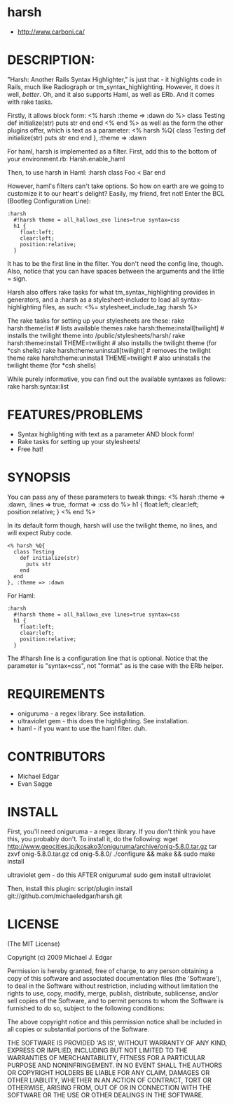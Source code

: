 harsh
=====
* http://www.carboni.ca/

DESCRIPTION:
============
"Harsh: Another Rails Syntax Highlighter," is just that - it highlights code
in Rails, much like Radiograph or tm_syntax_highlighting. However, it does it well, _better_.
Oh, and it also supports Haml, as well as ERb. And it comes with rake tasks.

Firstly, it allows block form:
    <% harsh :theme => :dawn do %>
      class Testing
        def initialize(str)
          puts str
        end
      end
    <% end %>
as well as the form the other plugins offer, which is text as a parameter:
    <% harsh %Q{
      class Testing
        def initialize(str)
          puts str
        end
      end
    }, :theme => :dawn
    
For haml, harsh is implemented as a filter. First, add this to the bottom of your environment.rb:
    Harsh.enable_haml
    
Then, to use harsh in Haml:
    :harsh
      class Foo < Bar
      end

However, haml's filters can't take options. So how on earth are we going to customize it to our
heart's delight? Easily, my friend, fret not! Enter the BCL (Bootleg Configuration Line):

    :harsh
      #!harsh theme = all_hallows_eve lines=true syntax=css
      h1 {
        float:left;
        clear:left;
        position:relative;
      }

It has to be the first line in the filter. You don't need the config line, though. Also, notice
that you can have spaces between the arguments and the little = sign.

Harsh also offers rake tasks for what tm_syntax_highlighting provides in generators,
and a :harsh as a stylesheet-includer to load all syntax-highlighting files, as such:
    <%= stylesheet_include_tag :harsh %>

The rake tasks for setting up your stylesheets are these:
    rake harsh:theme:list # lists available themes
    rake harsh:theme:install[twilight] # installs the twilight theme into /public/stylesheets/harsh/
    rake harsh:theme:install THEME=twilight # also installs the twilight theme (for *csh shells)
    rake harsh:theme:uninstall[twilight] # removes the twilight theme
    rake harsh:theme:uninstall THEME=twilight # also uninstalls the twilight theme (for *csh shells)
    
While purely informative, you can find out the available syntaxes as follows:
    rake harsh:syntax:list

FEATURES/PROBLEMS
=================

* Syntax highlighting with text as a parameter AND block form!
* Rake tasks for setting up your stylesheets!
* Free hat!

SYNOPSIS
========

You can pass any of these parameters to tweak things:
    <% harsh :theme => :dawn, :lines => true, :format => :css do %>
      h1 {
        float:left;
        clear:left;
        position:relative;
      }
    <% end %>
    
In its default form though, harsh will use the twilight theme, no lines, and
will expect Ruby code.

    <% harsh %Q{
      class Testing
        def initialize(str)
          puts str
        end
      end
    }, :theme => :dawn
    
For Haml:

    :harsh
      #!harsh theme = all_hallows_eve lines=true syntax=css
      h1 {
        float:left;
        clear:left;
        position:relative;
      }
      
The #!harsh line is a configuration line that is optional. Notice that the parameter is "syntax=css",
not "format" as is the case with the ERb helper.

REQUIREMENTS
============

* oniguruma - a regex library. See installation.
* ultraviolet gem - this does the highlighting. See installation.
* haml - if you want to use the haml filter. duh.

CONTRIBUTORS
============

* Michael Edgar
* Evan Sagge

INSTALL
=======

First, you'll need oniguruma - a regex library. If you don't think you have this, you probably don't.
To install it, do the following:
    wget http://www.geocities.jp/kosako3/oniguruma/archive/onig-5.8.0.tar.gz
    tar zxvf onig-5.8.0.tar.gz
    cd onig-5.8.0/
    ./configure && make && sudo make install

ultraviolet gem - do this AFTER oniguruma!
    sudo gem install ultraviolet
    
Then, install this plugin:
    script/plugin install git://github.com/michaeledgar/harsh.git

LICENSE
=======

(The MIT License)

Copyright (c) 2009 Michael J. Edgar

Permission is hereby granted, free of charge, to any person obtaining
a copy of this software and associated documentation files (the
'Software'), to deal in the Software without restriction, including
without limitation the rights to use, copy, modify, merge, publish,
distribute, sublicense, and/or sell copies of the Software, and to
permit persons to whom the Software is furnished to do so, subject to
the following conditions:

The above copyright notice and this permission notice shall be
included in all copies or substantial portions of the Software.

THE SOFTWARE IS PROVIDED 'AS IS', WITHOUT WARRANTY OF ANY KIND,
EXPRESS OR IMPLIED, INCLUDING BUT NOT LIMITED TO THE WARRANTIES OF
MERCHANTABILITY, FITNESS FOR A PARTICULAR PURPOSE AND NONINFRINGEMENT.
IN NO EVENT SHALL THE AUTHORS OR COPYRIGHT HOLDERS BE LIABLE FOR ANY
CLAIM, DAMAGES OR OTHER LIABILITY, WHETHER IN AN ACTION OF CONTRACT,
TORT OR OTHERWISE, ARISING FROM, OUT OF OR IN CONNECTION WITH THE
SOFTWARE OR THE USE OR OTHER DEALINGS IN THE SOFTWARE.
